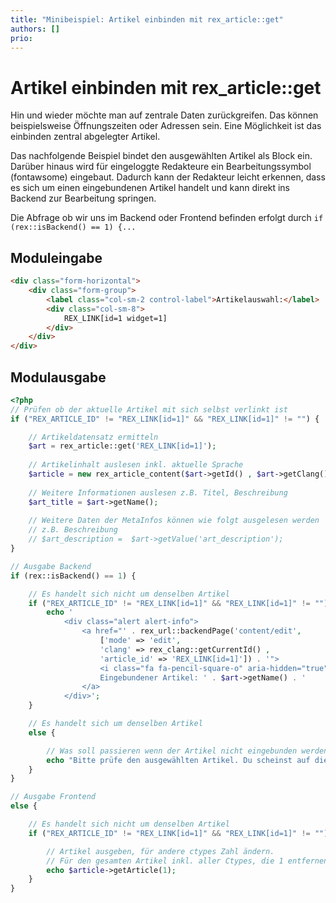 ```yaml
---
title: "Minibeispiel: Artikel einbinden mit rex_article::get"
authors: []
prio:
---
```


# Artikel einbinden mit rex_article::get

Hin und wieder möchte man auf zentrale Daten zurückgreifen. Das können beispielsweise Öffnungszeiten oder Adressen sein. 
Eine Möglichkeit ist das einbinden zentral abgelegter Artikel. 

Das nachfolgende Beispiel bindet den ausgewählten Artikel als Block ein. Darüber hinaus wird für eingeloggte Redakteure ein Bearbeitungssymbol (fontawsome) eingebaut. Dadurch kann der Redakteur leicht erkennen, dass es sich um einen eingebundenen Artikel handelt und kann direkt ins Backend zur Bearbeitung springen. 

Die Abfrage ob wir uns im Backend oder Frontend befinden erfolgt durch `if (rex::isBackend() == 1) {...`

## Moduleingabe

```html
<div class="form-horizontal">
	<div class="form-group">
		<label class="col-sm-2 control-label">Artikelauswahl:</label>
		<div class="col-sm-8">
			REX_LINK[id=1 widget=1]
		</div>
	</div>
</div>
```

## Modulausgabe

```php
<?php
// Prüfen ob der aktuelle Artikel mit sich selbst verlinkt ist
if ("REX_ARTICLE_ID" != "REX_LINK[id=1]" && "REX_LINK[id=1]" != "") {

	// Artikeldatensatz ermitteln
	$art = rex_article::get('REX_LINK[id=1]');
	
	// Artikelinhalt auslesen inkl. aktuelle Sprache
	$article = new rex_article_content($art->getId() , $art->getClang());
	
	// Weitere Informationen auslesen z.B. Titel, Beschreibung
	$art_title = $art->getName();
	
	// Weitere Daten der MetaInfos können wie folgt ausgelesen werden
	// z.B. Beschreibung
	// $art_description =  $art->getValue('art_description');
}

// Ausgabe Backend
if (rex::isBackend() == 1) {

	// Es handelt sich nicht um denselben Artikel
	if ("REX_ARTICLE_ID" != "REX_LINK[id=1]" && "REX_LINK[id=1]" != "") {
		echo '
			<div class="alert alert-info">
				<a href="' . rex_url::backendPage('content/edit',
					['mode' => 'edit',
					'clang' => rex_clang::getCurrentId() ,
					'article_id' => 'REX_LINK[id=1]']) . '">
					<i class="fa fa-pencil-square-o" aria-hidden="true"></i>
					Eingebundener Artikel: ' . $art->getName() . '
				</a>
			</div>';
	}

	// Es handelt sich um denselben Artikel
	else {

		// Was soll passieren wenn der Artikel nicht eingebunden werden kann?
		echo "Bitte prüfe den ausgewählten Artikel. Du scheinst auf diesen Artikel hier zu verlinken.";
	}
}

// Ausgabe Frontend
else {

	// Es handelt sich nicht um denselben Artikel
	if ("REX_ARTICLE_ID" != "REX_LINK[id=1]" && "REX_LINK[id=1]" != "") {

		// Artikel ausgeben, für andere ctypes Zahl ändern.
		// Für den gesamten Artikel inkl. aller Ctypes, die 1 entfernen
		echo $article->getArticle(1);
	}
}
```
